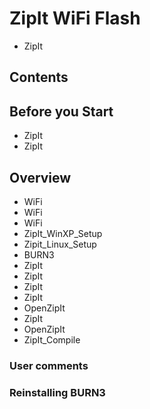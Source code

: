 # ZipIt WiFi Flash
* ZipIt
## Contents
## Before you Start
* ZipIt
* ZipIt
## Overview
* WiFi
* WiFi
* WiFi
* ZipIt_WinXP_Setup
* Zipit_Linux_Setup
* BURN3
* ZipIt
* ZipIt
* ZipIt
* ZipIt
* OpenZipIt
* ZipIt
* OpenZipIt
* ZipIt_Compile
### User comments
### Reinstalling BURN3
